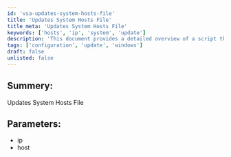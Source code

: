 ```yaml
---
id: 'vsa-updates-system-hosts-file'
title: 'Updates System Hosts File'
title_meta: 'Updates System Hosts File'
keywords: ['hosts', 'ip', 'system', 'update']
description: 'This document provides a detailed overview of a script that updates the system hosts file by modifying the IP address and host entries. It includes parameters for specifying the IP address and the host name to be updated, ensuring accurate configuration of the system hosts file.'
tags: ['configuration', 'update', 'windows']
draft: false
unlisted: false
---
```

## Summery:

Updates System Hosts File

## Parameters:

- ip  
- host  





